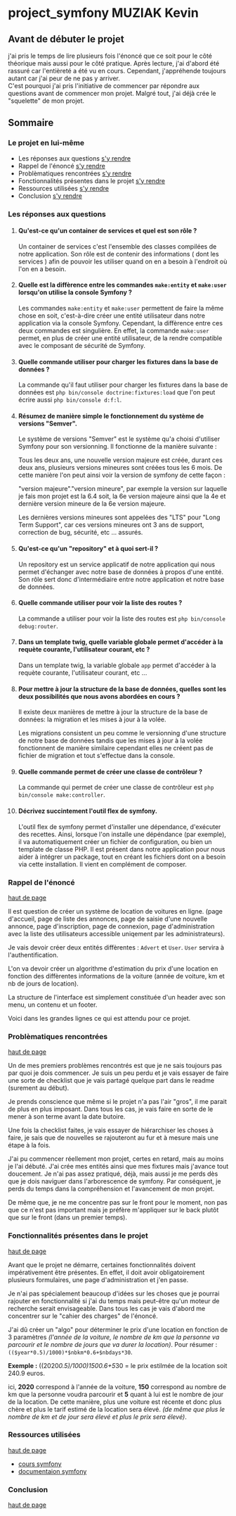 # project_symfony MUZIAK Kevin

## Avant de débuter le projet

j'ai pris le temps de lire plusieurs fois l'énoncé que ce soit pour le côté théorique mais aussi pour le côté pratique. Après lecture, j'ai d'abord été rassuré car l'entièreté a été vu en cours. Cependant, j'appréhende toujours autant car j'ai peur de ne pas y arriver.  
C'est pourquoi j'ai pris l'initiative de commencer par répondre aux questions avant de commencer mon projet. Malgré tout, j'ai déjà crée le "squelette" de mon projet. 

  
  
## Sommaire 

### Le projet en lui-même

* Les réponses aux questions [s'y rendre](#les-réponses-aux-questions)
* Rappel de l'énoncé [s'y rendre](#rappel-de-lénoncé)
* Problèmatiques rencontrées [s'y rendre](#problèmatiques-rencontrées)
* Fonctionnalités présentes dans le projet [s'y rendre](#fonctionnalités-présentes-dans-le-projet)
* Ressources utilisées [s'y rendre](#ressources-utilisées)
* Conclusion [s'y rendre](#conclusion)


  

### Les réponses aux questions

1. #### Qu'est-ce qu'un container de services et quel est son rôle ?

    Un container de services c'est l'ensemble des classes compilées de notre application. Son rôle est de contenir des informations ( dont les services ) afin de pouvoir les utiliser quand on en a besoin à l'endroit où l'on en a besoin. 

  

2. #### Quelle est la diffèrence entre les commandes ```make:entity``` et ```make:user``` lorsqu'on utilise la console Symfony ? 

    Les commandes ```make:entity``` et ```make:user``` permettent de faire la même chose en soit, c'est-à-dire créer une entité utilisateur dans notre application via la console Symfony. 
    Cependant, la diffèrence entre ces deux commandes est singulière. En effet, la commande ```make:user``` permet, en plus de créer une entité utilisateur, de la rendre compatible avec le composant de sécurité de Symfony. 


  
3. #### Quelle commande utiliser pour charger les fixtures dans la base de données ? 

    La commande qu'il faut utiliser pour charger les fixtures dans la base de données est ```php bin/console doctrine:fixtures:load``` que l'on peut écrire aussi ```php bin/console d:f:l```.

  

4. #### Résumez de manière simple le fonctionnement du système de versions "Semver".

    Le système de versions "Semver" est le système qu'a choisi d'utiliser Symfony pour son versionning. 
    Il fonctionne de la manière suivante :

    Tous les deux ans, une nouvelle version majeure est créée, durant ces deux ans, plusieurs versions mineures sont créées tous les 6 mois. De cette manière l'on peut ainsi voir la version de symfony de cette façon :

    "version majeure"."version mineure", par exemple la version sur laquelle je fais mon projet est la 6.4 soit, la 6e version majeure ainsi que la 4e et dernière version mineure de la 6e version majeure. 

    Les dernières versions mineures sont appelées des "LTS" pour "Long Term Support", car ces versions mineures ont 3 ans de support, correction de bug, sécurité, etc ... assurés. 

  

5. #### Qu'est-ce qu'un "repository" et à quoi sert-il ? 

    Un repository est un service applicatif de notre application qui nous permet d'échanger avec notre base de données à propos d'une entité. Son rôle sert donc d'intermédiaire entre notre application et notre base de données.


  
6. #### Quelle commande utiliser pour voir la liste des routes ?

    La commande a utiliser pour voir la liste des routes est ```php bin/console debug:router```.


  
7. #### Dans un template twig, quelle variable globale permet d'accéder à la requète courante, l'utilisateur courant, etc ?

    Dans un template twig, la variable globale ```app``` permet d'accéder à la requète courante, l'utilisateur courant, etc ...

  

8. #### Pour mettre à jour la structure de la base de données, quelles sont les deux possibilités que nous avons abordées en cours ?

    Il existe deux manières de mettre à jour la structure de la base de données: la migration et les mises à jour à la volée. 

    Les migrations consistent un peu comme le versionning d'une structure de notre base de données tandis que les mises à jour à la volée fonctionnent de manière similaire cependant elles ne créent pas de fichier de migration et tout s'effectue dans la console.


  
9. #### Quelle commande permet de créer une classe de contrôleur ?

    La commande qui permet de créer une classe de contrôleur est ```php bin/console make:controller```.


  
10. #### Décrivez succintement l'outil flex de symfony.

    L'outil flex de symfony permet d'installer une dépendance, d'exécuter des recettes. Ainsi, lorsque l'on installe une dépéndance (par exemple), il va automatiquement créer un fichier de configuration, ou bien un template de classe PHP. 
    Il est présent dans notre application pour nous aider à intégrer un package, tout en créant les fichiers dont on a besoin via cette installation. Il vient en complément de composer.


  
### Rappel de l'énoncé 
[haut de page](#sommaire)

Il est question de créer un système de location de voitures en ligne. 
(page d'accueil, page de liste des annonces, page de saisie d'une nouvelle annonce, page d'inscription, page de connexion, page d'administration avec la liste des utilisateurs accessible uniqement par les administrateurs).

Je vais devoir créer deux entités diffèrentes : ```Advert``` et ```User```.
```User``` servira à l'authentification.

L'on va devoir créer un algorithme d'estimation du prix d'une location en fonction des diffèrentes informations de la voiture (année de voiture, km et nb de jours de location).

La structure de l'interface est simplement constituée d'un header avec son menu, un contenu et un footer. 

Voici dans les grandes lignes ce qui est attendu pour ce projet. 


  
### Problèmatiques rencontrées
[haut de page](#sommaire)

Un de mes premiers problèmes rencontrés est que je ne sais toujours pas par quoi je dois commencer. Je suis un peu perdu et je vais essayer de faire une sorte de checklist que je vais partagé quelque part dans le readme (surement au début).

Je prends conscience que même si le projet n'a pas l'air "gros", il me parait de plus en plus imposant. Dans tous les cas, je vais faire en sorte de le mener à son terme avant la date butoire. 

Une fois la checklist faites, je vais essayer de hiérarchiser les choses à faire, je sais que de nouvelles se rajouteront au fur et à mesure mais une étape à la fois. 

J'ai pu commencer réellement mon projet, certes en retard, mais au moins je l'ai débuté. J'ai crée mes entités ainsi que mes fixtures mais j'avance tout doucement. Je n'ai pas assez pratiqué, déjà, mais aussi je me perds dès que je dois naviguer dans l'arborescence de symfony. Par conséquent, je perds du temps dans la compréhension et l'avancement de mon projet. 

De même que, je ne me concentre pas sur le front pour le moment, non pas que ce n'est pas important mais je préfère m'appliquer sur le back plutôt que sur le front (dans un premier temps).




  
### Fonctionnalités présentes dans le projet
[haut de page](#sommaire)

Avant que le projet ne démarre, certaines fonctionnalités doivent impérativement être présentes. En effet, il doit avoir obligatoirement plusieurs formulaires, une page d'administration et j'en passe. 

Je n'ai pas spécialement beaucoup d'idées sur les choses que je pourrai rajouter en fonctionnalité si j'ai du temps mais peut-être qu'un moteur de recherche serait envisageable. Dans tous les cas je vais d'abord me concentrer sur le "cahier des charges" de l'énoncé.

J'ai dû créer un "algo" pour déterminer le prix d'une location en fonction de 3 paramètres *(l'année de la voiture, le nombre de km que la personne va parcourir et le nombre de jours que va durer la location)*. 
Pour résumer : ```(($year*0.5)/1000)*$nbkm*0.6+$nbdays*30```.

__Exemple :__ ((2020*0.5)/1000)*150*0.6+5*30 = le prix estilmée de la location soit 240.9 euros.

ici, __2020__ correspond à l'année de la voiture, __150__ correspond au nombre de km que la personne voudra parcourir et __5__ quant à lui est le nombre de jour de la location. De cette manière, plus une voiture est récente et donc plus chère et plus le tarif estimé de la location sera élevé. *(de même que plus le nombre de km et de jour sera élevé et plus le prix sera élevé)*.

  

### Ressources utilisées
[haut de page](#sommaire)

* [cours symfony](https://ld-web.github.io/hb-sf-pe7-course/)
* [documentaion symfony](https://symfony.com/)

  
### Conclusion
[haut de page](#sommaire)